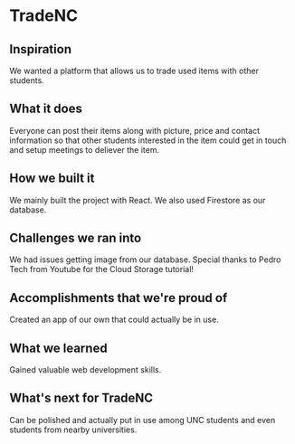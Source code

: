 # TradeNC
## Inspiration
We wanted a platform that allows us to trade used items with other students.

## What it does
Everyone can post their items along with picture, price and contact information so that other students interested in the item could get in touch and setup meetings to deliever the item.

## How we built it
We mainly built the project with React. We also used Firestore as our database. 

## Challenges we ran into
We had issues getting image from our database. Special thanks to Pedro Tech from Youtube for the Cloud Storage tutorial!

## Accomplishments that we're proud of
Created an app of our own that could actually be in use.

## What we learned
Gained valuable web development skills.

## What's next for TradeNC
Can be polished and actually put in use among UNC students and even students from nearby universities.


